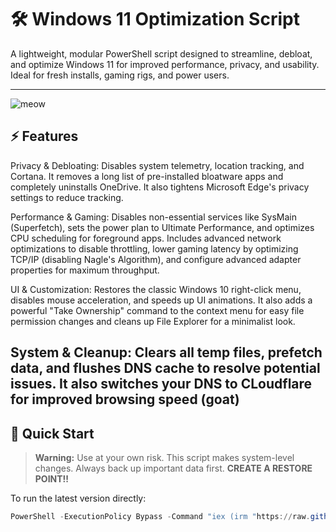 # 🛠️ Windows 11 Optimization Script

A lightweight, modular PowerShell script designed to streamline, debloat, and optimize Windows 11 for improved performance, privacy, and usability. Ideal for fresh installs, gaming rigs, and power users.

---

![meow](https://github.com/esicera/Windows11OptimizationScript/blob/main/kira%20kira%20beam.gif)

## ⚡ Features

Privacy & Debloating: Disables system telemetry, location tracking, and Cortana. It removes a long list of pre-installed bloatware apps and completely uninstalls OneDrive. It also tightens Microsoft Edge's privacy settings to reduce tracking.

Performance & Gaming: Disables non-essential services like SysMain (Superfetch), sets the power plan to Ultimate Performance, and optimizes CPU scheduling for foreground apps. Includes advanced network optimizations to disable throttling, lower gaming latency by optimizing TCP/IP (disabling Nagle's Algorithm), and configure advanced adapter properties for maximum throughput.

UI & Customization: Restores the classic Windows 10 right-click menu, disables mouse acceleration, and speeds up UI animations. It also adds a powerful "Take Ownership" command to the context menu for easy file permission changes and cleans up File Explorer for a minimalist look.

System & Cleanup: Clears all temp files, prefetch data, and flushes DNS cache to resolve potential issues. It also switches your DNS to CLoudflare for improved browsing speed (goat)
---

## 🚀 Quick Start

> **Warning:** Use at your own risk. This script makes system-level changes. Always back up important data first. **CREATE A RESTORE POINT!!**

To run the latest version directly:
```powershell
PowerShell -ExecutionPolicy Bypass -Command "iex (irm "https://raw.githubusercontent.com/esicera/Windows11OptimizationScript/main/main.ps1")"
